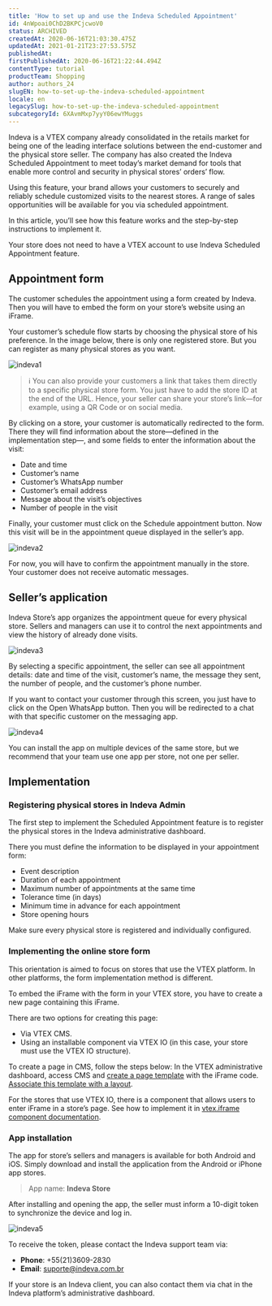 ```yaml
---
title: 'How to set up and use the Indeva Scheduled Appointment'
id: 4nWpoai0ChD2BKPCjcwoV0
status: ARCHIVED
createdAt: 2020-06-16T21:03:30.475Z
updatedAt: 2021-01-21T23:27:53.575Z
publishedAt: 
firstPublishedAt: 2020-06-16T21:22:44.494Z
contentType: tutorial
productTeam: Shopping
author: authors_24
slugEN: how-to-set-up-the-indeva-scheduled-appointment
locale: en
legacySlug: how-to-set-up-the-indeva-scheduled-appointment
subcategoryId: 6XAvmMxp7yyY06ewYMuggs
---
```


Indeva is a VTEX company already consolidated in the retails market for being one of the leading interface solutions between the end-customer and the physical store seller. The company has also created the Indeva Scheduled Appointment to meet today’s market demand for tools that enable more control and security in physical stores’ orders’ flow. 

Using this feature, your brand allows your customers to securely and reliably schedule customized visits to the nearest stores. A range of sales opportunities will be available for you via scheduled appointment.

In this article, you’ll see how this feature works and the step-by-step instructions to implement it.

<div class=”alert alert-info”>
Your store does not need to have a VTEX account to use Indeva Scheduled Appointment feature.
</div>

## Appointment form

The customer schedules the appointment using a form created by Indeva. Then you will have to embed the form on your store’s website using an iFrame.

Your customer’s schedule flow starts by choosing the physical store of his preference. In the image below, there is only one registered store. But you can register as many physical stores as you want.

![indeva1](https://images.ctfassets.net/alneenqid6w5/3QXzMhoJN1qYZZ6c8mlfcB/4cf28e34420ac49bfcaa6f78a9b2951a/indeva1.png)

>ℹ️ You can also provide your customers a link that takes them directly to a specific physical store form. You just have to add the store ID at the end of the URL. Hence, your seller can share your store’s link—for example, using a QR Code or on social media.

By clicking on a store, your customer is automatically redirected to the form. There they will find information about the store—defined in the implementation step—, and some fields to enter the information about the visit:

- Date and time
- Customer’s name
- Customer’s WhatsApp number
- Customer’s email address
- Message about the visit’s objectives
- Number of people in the visit

Finally, your customer must click on the Schedule appointment button. Now this visit will be in the appointment queue displayed in the seller’s app.

![indeva2](//images.ctfassets.net/alneenqid6w5/sD5kRl2jv7QxksElwMibF/5aa5ec8582c10891ee90bfcf556144aa/indeva2.png)

<div class=”alert alert-warning”>
For now, you will have to confirm the appointment manually in the store. Your customer does not receive automatic messages.
</div>

## Seller’s application

Indeva Store’s app organizes the appointment queue for every physical store. Sellers and managers can use it to control the next appointments and view the history of already done visits. 

![indeva3](//images.ctfassets.net/alneenqid6w5/71ZOQFSA8uKJKMdjrfsaX1/ae2b7836ab6e76efe752cfd3cdca0dd4/indeva3.png)

By selecting a specific appointment, the seller can see all appointment details: date and time of the visit, customer’s name, the message they sent, the number of people, and the customer’s phone number.

If you want to contact your customer through this screen, you just have to click on the Open WhatsApp button. Then you will be redirected to a chat with that specific customer on the messaging app.

![indeva4](//images.ctfassets.net/alneenqid6w5/6xnGRcIBINTYj7n9HDnTJ4/97e54074b046a5295936d66bd17761fe/indeva4.png)

<div class=”alert alert-info”>
You can install the app on multiple devices of the same store, but we recommend that your team use one app per store, not one per seller. 
</div>

## Implementation

### Registering physical stores in Indeva Admin

The first step to implement the Scheduled Appointment feature is to register the physical stores in the Indeva administrative dashboard.

There you must define the information to be displayed in your appointment form:

- Event description
- Duration of each appointment
- Maximum number of appointments at the same time
- Tolerance time (in days)
- Minimum time in advance for each appointment
- Store opening hours

<div class=”alert alert-info”>
Make sure every physical store is registered and individually configured.
</div>

### Implementing the online store form

<div class=”alert alert-info”>
This orientation is aimed to focus on stores that use the VTEX platform. In other platforms, the form implementation method is different.
</div>

To embed the iFrame with the form in your VTEX store, you have to create a new page containing this iFrame.

There are two options for creating this page:
- Via VTEX CMS.
- Using an installable component via VTEX IO (in this case, your store must use the VTEX IO structure).

To create a page in CMS, follow the steps below: 
In the VTEX administrative dashboard, access CMS and [create a page template](https://help.vtex.com/tracks/cms--2YcpgIljVaLVQYMzxQbc3z/Y6dPEF6GzROQ8PuYKxrKe) with the iFrame code. [Associate this template with a layout](https://help.vtex.com/tracks/cms--2YcpgIljVaLVQYMzxQbc3z/53N9sPOOOCqBRaoqmqTAOw).

For the stores that use VTEX IO, there is a component that allows users to enter iFrame in a store’s page. See how to implement it in [vtex.iframe component documentation](https://vtex.io/docs/components/all/vtex.iframe@0.2.0/).

### App installation

The app for store’s sellers and managers is available for both Android and iOS. Simply download and install the application from the Android or iPhone app stores.

> App name: __Indeva Store__

After installing and opening the app, the seller must inform a 10-digit token to synchronize the device and log in.

![indeva5](//images.ctfassets.net/alneenqid6w5/8K9WlmZVH3omGfWus5jke/ce2eb6f9b3b9ba58ba119d285184aca5/indeva5.png)

To receive the token, please contact the Indeva support team via:
- __Phone__: +55(21)3609-2830
- __Email__: suporte@indeva.com.br

If your store is an Indeva client, you can also contact them via chat in the Indeva platform’s administrative dashboard.
